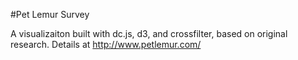 #Pet Lemur Survey

A visualizaiton built with dc.js, d3, and crossfilter, based on original research.  Details at http://www.petlemur.com/
